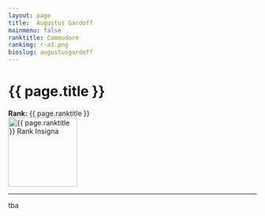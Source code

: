 ```yaml
---
layout: page
title:  Augustus Gardoff
mainmenu: false
ranktitle: Commodore
rankimg: r-a1.png
bioslug: augustusgardoff
---
```

# {{ page.title }}
**Rank:** {{ page.ranktitle }}  
<img src="//img.sigma-division.com/ranks/{{ page.rankimg }}" width="140" class="img-fluid" alt="{{ page.ranktitle }} Rank Insigna">  

---
tba